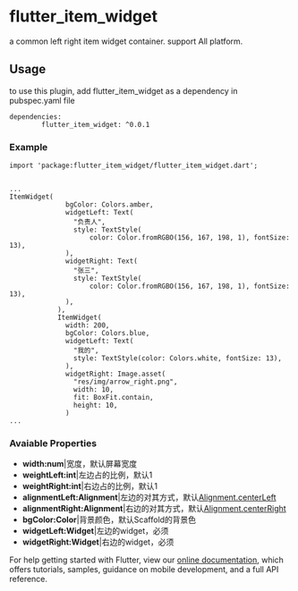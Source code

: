 # flutter_item_widget

a common left right item widget container. support All platform.

## Usage

to use this plugin, add flutter_item_widget as a dependency in pubspec.yaml file

```
dependencies:
        flutter_item_widget: ^0.0.1
```

### Example
```
import 'package:flutter_item_widget/flutter_item_widget.dart';


...
ItemWidget(
              bgColor: Colors.amber,
              widgetLeft: Text(
                "负责人",
                style: TextStyle(
                    color: Color.fromRGBO(156, 167, 198, 1), fontSize: 13),
              ),
              widgetRight: Text(
                "张三",
                style: TextStyle(
                    color: Color.fromRGBO(156, 167, 198, 1), fontSize: 13),
              ),
            ),
            ItemWidget(
              width: 200,
              bgColor: Colors.blue,
              widgetLeft: Text(
                "我的",
                style: TextStyle(color: Colors.white, fontSize: 13),
              ),
              widgetRight: Image.asset(
                "res/img/arrow_right.png",
                width: 10,
                fit: BoxFit.contain,
                height: 10,
              )
...
```
### Avaiable Properties
* **width:num**|宽度，默认屏幕宽度
* **weightLeft:int**|左边占的比例，默认1
* **weightRight:int**|右边占的比例，默认1
* **alignmentLeft:Alignment**|左边的对其方式，默认[Alignment.centerLeft](https://api.flutter.dev/flutter/painting/Alignment-class.html)
* **alignmentRight:Alignment**|右边的对其方式，默认[Alignment.centerRight](https://api.flutter.dev/flutter/painting/Alignment-class.html)
* **bgColor:Color**|背景颜色，默认Scaffold的背景色
* **widgetLeft:Widget**|左边的widget，必须
* **widgetRight:Widget**|右边的widget，必须


For help getting started with Flutter, view our
[online documentation](https://flutter.dev/docs), which offers tutorials, 
samples, guidance on mobile development, and a full API reference.
